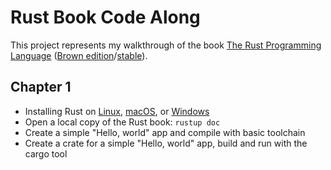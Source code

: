 # Rust Book Code Along

This project represents my walkthrough of the book [The Rust Programming Language](https://rust-book.cs.brown.edu/ch01-01-installation.html) ([Brown edition](https://rust-book.cs.brown.edu/experiment-intro.html)/[stable](https://doc.rust-lang.org/book/ch01-01-installation.html)).

## Chapter 1

- Installing Rust on [Linux](https://rust-book.cs.brown.edu/ch01-01-installation.html#installing-rustup-on-linux-or-macos), [macOS](https://rust-book.cs.brown.edu/ch01-01-installation.html#installing-rustup-on-linux-or-macos), or [Windows](https://rust-book.cs.brown.edu/ch01-01-installation.html#installing-rustup-on-windows)
- Open a local copy of the Rust book: `rustup doc`
- Create a simple "Hello, world" app and compile with basic toolchain
- Create a crate for a simple "Hello, world" app, build and run with the cargo tool
